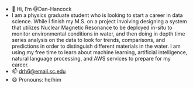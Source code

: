 - 👋 Hi, I’m @Dan-Hancock
- I am a physics graduate student who is looking to start a career in data science. While I finish my M.S. on a project involving designing a system that utilizes Nuclear Magnetic Resonance to be deployed in-situ to monitor environmental conditions in water, and then doing in depth time series analysis on the data to look for trends, comparisons, and predictions in order to distinguish different materials in the water. I am using my free time to learn about machine learning, artificial intelligence, natural language processing, and AWS services to prepare for my career.
- 📫 drh6@email.sc.edu
- 😄 Pronouns: he/him


<!---
Dan-Hancock/Dan-Hancock is a ✨ special ✨ repository because its `README.md` (this file) appears on your GitHub profile.
You can click the Preview link to take a look at your changes.
--->
